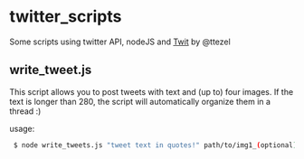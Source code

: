 # twitter_scripts
Some scripts using twitter API, nodeJS and [Twit](https://github.com/ttezel/twit) by @ttezel

## write_tweet.js
This script allows you to post tweets with text and (up to) four images. If the text is longer than 280, the script will automatically organize them in a thread :)

usage:
```bash
 $ node write_tweets.js "tweet text in quotes!" path/to/img1_(optional) path/to/img2_(optional) path/to/img3_(optional) path/to/img4_(optional) 
 ```

